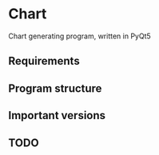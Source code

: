 # Chart

Chart generating program, written in PyQt5 


## Requirements


## Program structure

## Important versions

## TODO

